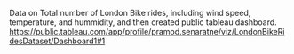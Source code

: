 Data on Total number of London Bike rides, including wind speed, temperature, and hummidity, and then created public tableau dashboard.
https://public.tableau.com/app/profile/pramod.senaratne/viz/LondonBikeRidesDataset/Dashboard1#1
